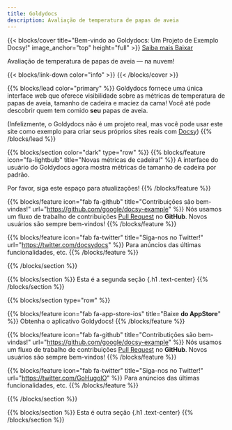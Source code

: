 ```yaml
---
title: Goldydocs
description: Avaliação de temperatura de papas de aveia
---
```


{{< blocks/cover title="Bem-vindo ao Goldydocs: Um Projeto de Exemplo Docsy!" image_anchor="top" height="full" >}}
<a class="btn btn-lg btn-primary me-3 mb-4" href="/docs/">
  Saiba mais <i class="fas fa-arrow-alt-circle-right ms-2"></i>
</a>
<a class="btn btn-lg btn-secondary me-3 mb-4" href="https://github.com/google/docsy-example">
  Baixar <i class="fab fa-github ms-2 "></i>
</a>
<p class="lead mt-5">Avaliação de temperatura de papas de aveia &mdash; na nuvem!</p>
{{< blocks/link-down color="info" >}}
{{< /blocks/cover >}}


{{% blocks/lead color="primary" %}}
Goldydocs fornece uma única interface web que oferece visibilidade sobre as métricas de temperatura de papas de aveia, tamanho de cadeira e maciez da cama! Você até pode descobrir quem tem comido **seu** papas de aveia.

(Infelizmente, o Goldydocs não é um projeto real, mas você pode usar este site como exemplo para criar seus próprios sites reais com [Docsy](https://docsy.dev))
{{% /blocks/lead %}}


{{% blocks/section color="dark" type="row" %}}
{{% blocks/feature icon="fa-lightbulb" title="Novas métricas de cadeira!" %}}
A interface do usuário do Goldydocs agora mostra métricas de tamanho de cadeira por padrão.

Por favor, siga este espaço para atualizações!
{{% /blocks/feature %}}


{{% blocks/feature icon="fab fa-github" title="Contribuições são bem-vindas!" url="https://github.com/google/docsy-example" %}}
Nós usamos um fluxo de trabalho de contribuições [Pull Request](https://github.com/google/docsy-example/pulls) no **GitHub**. Novos usuários são sempre bem-vindos!
{{% /blocks/feature %}}


{{% blocks/feature icon="fab fa-twitter" title="Siga-nos no Twitter!" url="https://twitter.com/docsydocs" %}}
Para anúncios das últimas funcionalidades, etc.
{{% /blocks/feature %}}


{{% /blocks/section %}}


{{% blocks/section %}}
Esta é a segunda seção
{.h1 .text-center}
{{% /blocks/section %}}


{{% blocks/section type="row" %}}

{{% blocks/feature icon="fab fa-app-store-ios" title="Baixe **do AppStore**" %}}
Obtenha o aplicativo Goldydocs!
{{% /blocks/feature %}}

{{% blocks/feature icon="fab fa-github" title="Contributições são bem-vindas!"
    url="https://github.com/google/docsy-example" %}}
Nós usamos um fluxo de trabalho de contribuições [Pull Request](https://github.com/google/docsy-example/pulls) no **GitHub**. Novos usuários são sempre bem-vindos!
{{% /blocks/feature %}}

{{% blocks/feature icon="fab fa-twitter" title="Siga-nos no Twitter!"
    url="https://twitter.com/GoHugoIO" %}}
Para anúncios das últimas funcionalidades, etc.
{{% /blocks/feature %}}

{{% /blocks/section %}}


{{% blocks/section %}}
Esta é outra seção
{.h1 .text-center}
{{% /blocks/section %}}